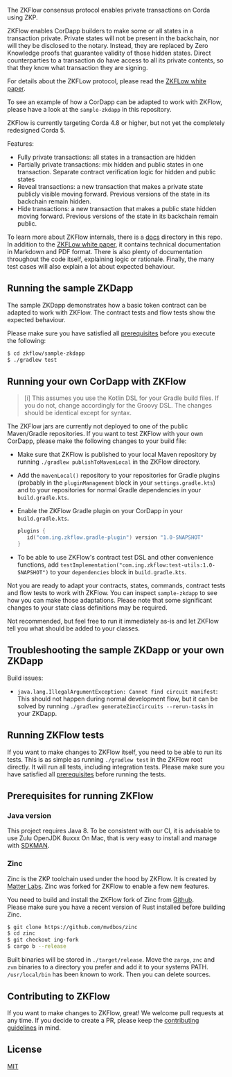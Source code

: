 The ZKFlow consensus protocol enables private transactions on Corda using ZKP.

ZKFlow enables CorDapp builders to make some or all states in a transaction private. Private states will not be present in the backchain, nor will they be disclosed to the notary. Instead, they are replaced by Zero Knowledge proofs that guarantee validity of those hidden states. Direct counterparties to a transaction do have access to all its private contents, so that they know what transaction they are signing.

For details about the ZKFLow protocol, please read the [ZKFLow white paper](docs/ZKFlow_whitepaper.pdf).

To see an example of how a CorDapp can be adapted to work with ZKFlow, please have a look at the `sample-zkdapp` in this repository.

ZKFlow is currently targeting Corda 4.8 or higher, but not yet the completely redesigned Corda 5.

Features:

- Fully private transactions: all states in a transaction are hidden
- Partially private transactions: mix hidden and public states in one transaction. Separate contract verification logic for hidden and public states
- Reveal transactions: a new transaction that makes a private state publicly visible moving forward. Previous versions of the state in its backchain remain hidden.
- Hide transactions: a new transaction that makes a public state hidden moving forward. Previous versions of the state in its backchain remain public.

To learn more about ZKFlow internals, there is a [docs](docs) directory in this repo. In addition to the [ZKFLow white paper](docs/ZKFlow_whitepaper.pdf), it contains technical documentation in Markdown and PDF format. There is also plenty of documentation throughout the code itself, explaining logic or rationale. Finally, the many test cases will also explain a lot about expected behaviour.

## Running the sample ZKDapp

The sample ZKDapp demonstrates how a basic token contract can be adapted to work with ZKFlow. The contract tests and flow tests show the expected behaviour.

Please make sure you have satisfied all [prerequisites](#prerequisites) before you execute the following:

```bash
$ cd zkflow/sample-zkdapp
$ ./gradlew test
```

## Running your own CorDapp with ZKFlow

> [i] This assumes you use the Kotlin DSL for your Gradle build files. If you do not, change accordingly for the Groovy DSL. The changes should be identical except for syntax.

The ZKFlow jars are currently not deployed to one of the public Maven/Gradle repositories. If you want to test ZKFlow with your own CorDapp, please make the following changes to your build file:

* Make sure that ZKFlow is published to your local Maven repository by running `./gradlew publishToMavenLocal` in the ZKFlow directory. 
* Add the `mavenLocal()` repository to your repositories for Gradle plugins (probably in the `pluginManagement` block in your `settings.gradle.kts`) and to your repositories for normal Gradle dependencies in your `build.gradle.kts`. 
* Enable the ZKFlow Gradle plugin on your CorDapp in your `build.gradle.kts`.

     ```kotlin
     plugins {
        id("com.ing.zkflow.gradle-plugin") version "1.0-SNAPSHOT"
     }
     ```
* To be able to use ZKFlow's contract test DSL and other convenience functions, add `testImplementation("com.ing.zkflow:test-utils:1.0-SNAPSHOT")` to your `dependencies` block in `build.gradle.kts`.
 
Not you are ready to adapt your contracts, states, commands, contract tests and flow tests to work with ZKFlow. You can inspect `sample-zkdapp` to see how you can make those adaptations. Please note that some significant changes to your state class definitions may be required.

Not recommended, but feel free to run it immediately as-is and let ZKFlow tell you what should be added to your classes.

## Troubleshooting the sample ZKDapp or your own ZKDapp

Build issues:
- `java.lang.IllegalArgumentException: Cannot find circuit manifest`: This should not happen during normal development flow, but it can be solved by running `./gradlew generateZincCircuits --rerun-tasks` in your ZKDapp. 

## Running ZKFlow tests

If you want to make changes to ZKFlow itself, you need to be able to run its tests.
This is as simple as running `./gradlew test` in the ZKFlow root directly. It will run all tests, including integration tests.
Please make sure you have satisfied all [prerequisites](#prerequisites) before running the tests.

## Prerequisites for running ZKFlow

### Java version

This project requires Java 8. To be consistent with our CI, it is advisable to use Zulu OpenJDK 8uxxx
On Mac, that is very easy to install and manage with [SDKMAN](https://sdkman.io/).

### Zinc
Zinc is the ZKP toolchain used under the hood by ZKFlow. It is created by [Matter Labs](https://matter-labs.io/).
Zinc was forked for ZKFlow to enable a few new features.

You need to build and install the ZKFlow fork of Zinc from [Github](https://github.com/mvdbos/zinc).  
Please make sure you have a recent version of Rust installed before building Zinc.

```bash
$ git clone https://github.com/mvdbos/zinc
$ cd zinc
$ git checkout ing-fork
$ cargo b --release
```

Built binaries will be stored in `./target/release`. Move the `zargo`, `znc` and `zvm` binaries to a directory you prefer and add it to your systems PATH. `/usr/local/bin` has been known to work. Then you can delete sources.

## Contributing to ZKFlow

If you want to make changes to ZKFlow, great! We welcome pull requests at any time. If you decide to create a PR, please keep the [contributing guidelines](CONTRIBUTING.md) in mind.

## License

[MIT](./LICENSE)
